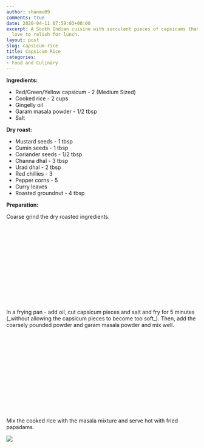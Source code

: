 ```yaml
---
author: shanmu09
comments: true
date: 2020-04-11 07:59:03+00:00
excerpt: A South Indian cuisine with succulent pieces of capsicums that kids would
  love to relish for lunch.
layout: post
slug: capsicum-rice
title: Capsicum Rice
categories:
- Food and Culinary
---
```



<style>
.square {
    float:left;
    position: center;
    width: 40%;
    border-radius:5%;
    padding-bottom : 40%; /* = width for a 1:1 aspect ratio */
    margin:0.5%;
    background-position:center center;
    background-repeat:no-repeat;
    background-size:cover; /* you change this to "contain" if you don't want the images to be cropped */
}
	
#break {
    clear:both;
}

.img_1{background-image:url('https://shanmugapriyam.files.wordpress.com/2020/04/00000img_00000_burst20200411103702233_cover_2-1.jpg');}
.img_2{background-image:url('https://shanmugapriyam.files.wordpress.com/2020/04/00100lrportrait_00100_burst20200411105404339_cover-2.jpg');}
.img_3{background-image:url('https://shanmugapriyam.files.wordpress.com/2020/04/img_20200411_111355_2-4.jpg');}
.img_4{background-image:url('https://shanmugapriyam.files.wordpress.com/2020/04/00100lrportrait_00100_burst20200411104435477_cover.jpg');}

</style>




**Ingredients:**







  * Red/Green/Yellow capsicum - 2 (Medium Sized)
  * Cooked rice - 2 cups
  * Gingelly oil 
  * Garam masala powder - 1/2 tbsp
  * Salt






**Dry roast:**







  * Mustard seeds - 1 tbsp 
  * Cumin seeds - 1 tbsp
  * Coriander seeds - 1/2 tbsp
  * Channa dhal - 3 tbsp
  * Urad dhal - 2 tbsp
  * Red chillies - 3 
  * Pepper corns - 5
  * Curry leaves 
  * Roasted groundnut - 4 tbsp






**Preparation:**







Coarse grind the dry roasted ingredients.

<div class="square img_1">
</div>
<div class="square img_2">
</div>
<div id="break"> </div>

<p/>
In a frying pan - add oil, cut capsicum pieces and salt and fry for 5 minutes (_without allowing the capsicum pieces to become too soft_). Then, add the coarsely pounded powder and garam masala powder and mix well. 




<div class="square img_3">
</div>
<div class="square img_4">
</div>
<div id="break"> </div>


Mix the cooked rice with the masala mixture and serve hot with fried papadams.



<div>
	<img src="https://shanmugapriyam.files.wordpress.com/2020/04/00100lrportrait_00100_burst20200411131957527_cover.jpg"  class="img-rounded-corner-end"/>
</div>
<p/>
